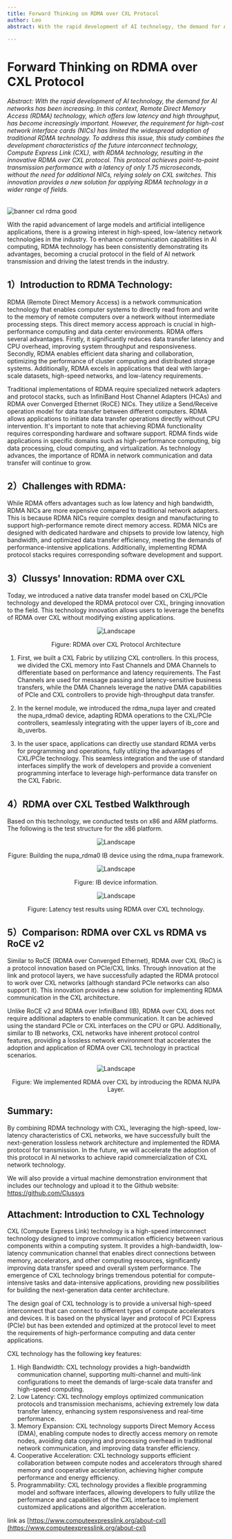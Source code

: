 ```yaml
---
title: Forward Thinking on RDMA over CXL Protocol
author: Leo
abstract: With the rapid development of AI technology, the demand for AI networks has been increasing. In this context, Remote Direct Memory Access (RDMA) technology, which offers low latency and high throughput, has become increasingly important. However, the requirement for high-cost network interface cards (NICs) has limited the widespread adoption of traditional RDMA technology. To address this issue, this study combines the development characteristics of the future interconnect technology, Compute Express Link (CXL), with RDMA technology, resulting in the innovative RDMA over CXL protocol. This protocol achieves point-to-point transmission performance with a latency of only 1.75 microseconds, without the need for additional NICs, relying solely on CXL switches. This innovation provides a new solution for applying RDMA technology in a wider range of fields.

---
```

# Forward Thinking on RDMA over CXL Protocol

###### Abstract: With the rapid development of AI technology, the demand for AI networks has been increasing. In this context, Remote Direct Memory Access (RDMA) technology, which offers low latency and high throughput, has become increasingly important. However, the requirement for high-cost network interface cards (NICs) has limited the widespread adoption of traditional RDMA technology. To address this issue, this study combines the development characteristics of the future interconnect technology, Compute Express Link (CXL), with RDMA technology, resulting in the innovative RDMA over CXL protocol. This protocol achieves point-to-point transmission performance with a latency of only 1.75 microseconds, without the need for additional NICs, relying solely on CXL switches. This innovation provides a new solution for applying RDMA technology in a wider range of fields.

![banner cxl rdma good](banner-cxl-rdma.png)

With the rapid advancement of large models and artificial intelligence applications, there is a growing interest in high-speed, low-latency network technologies in the industry. To enhance communication capabilities in AI computing, RDMA technology has been consistently demonstrating its advantages, becoming a crucial protocol in the field of AI network transmission and driving the latest trends in the industry.

## 1）Introduction to RDMA Technology:

RDMA (Remote Direct Memory Access) is a network communication technology that enables computer systems to directly read from and write to the memory of remote computers over a network without intermediate processing steps. This direct memory access approach is crucial in high-performance computing and data center environments. RDMA offers several advantages. Firstly, it significantly reduces data transfer latency and CPU overhead, improving system throughput and responsiveness. Secondly, RDMA enables efficient data sharing and collaboration, optimizing the performance of cluster computing and distributed storage systems. Additionally, RDMA excels in applications that deal with large-scale datasets, high-speed networks, and low-latency requirements.

Traditional implementations of RDMA require specialized network adapters and protocol stacks, such as InfiniBand Host Channel Adapters (HCAs) and RDMA over Converged Ethernet (RoCE) NICs. They utilize a Send/Receive operation model for data transfer between different computers. RDMA allows applications to initiate data transfer operations directly without CPU intervention. It's important to note that achieving RDMA functionality requires corresponding hardware and software support. RDMA finds wide applications in specific domains such as high-performance computing, big data processing, cloud computing, and virtualization. As technology advances, the importance of RDMA in network communication and data transfer will continue to grow.

## 2）Challenges with RDMA:
While RDMA offers advantages such as low latency and high bandwidth, RDMA NICs are more expensive compared to traditional network adapters. This is because RDMA NICs require complex design and manufacturing to support high-performance remote direct memory access. RDMA NICs are designed with dedicated hardware and chipsets to provide low latency, high bandwidth, and optimized data transfer efficiency, meeting the demands of performance-intensive applications. Additionally, implementing RDMA protocol stacks requires corresponding software development and support.

## 3）Clussys' Innovation: RDMA over CXL

Today, we introduced a native data transfer model based on CXL/PCIe technology and developed the RDMA protocol over CXL, bringing innovation to the field. This technology innovation allows users to leverage the benefits of RDMA over CXL without modifying existing applications.

<div style="text-align: center;">
    <img src="image.png" alt="Landscape" />
    <p style="text-align: center;">Figure: RDMA over CXL Protocol Architecture</p>
</div>

1) First, we built a CXL Fabric by utilizing CXL controllers. In this process, we divided the CXL memory into Fast Channels and DMA Channels to differentiate based on performance and latency requirements. The Fast Channels are used for message passing and latency-sensitive business transfers, while the DMA Channels leverage the native DMA capabilities of PCIe and CXL controllers to provide high-throughput data transfer.

2) In the kernel module, we introduced the rdma_nupa layer and created the nupa_rdma0 device, adapting RDMA operations to the CXL/PCIe controllers, seamlessly integrating with the upper layers of ib_core and ib_uverbs.

3) In the user space, applications can directly use standard RDMA verbs for programming and operations, fully utilizing the advantages of CXL/PCIe technology. This seamless integration and the use of standard interfaces simplify the work of developers and provide a convenient programming interface to leverage high-performance data transfer on the CXL Fabric.

## 4）RDMA over CXL Testbed Walkthrough

Based on this technology, we conducted tests on x86 and ARM platforms. The following is the test structure for the x86 platform.

<div style="text-align: center;">
    <img src="image-1.png" alt="Landscape" />
    <p style="text-align: center;">
    Figure: Building the nupa_rdma0 IB device using the rdma_nupa framework.
    </p>
</div>

<div style="text-align: center;">
    <img src="image-2.png" alt="Landscape" />
    <p style="text-align: center;">
    Figure: IB device information.
    </p>
</div>

<div style="text-align: center;">
    <img src="image-3.png" alt="Landscape" />
    <p style="text-align: center;">
    Figure: Latency test results using RDMA over CXL technology.
    </p>
</div>


## 5）Comparison: RDMA over CXL vs RDMA vs RoCE v2

Similar to RoCE (RDMA over Converged Ethernet), RDMA over CXL (RoC) is a protocol innovation based on PCIe/CXL links. Through innovation at the link and protocol layers, we have successfully adapted the RDMA protocol to work over CXL networks (although standard PCIe networks can also support it). This innovation provides a new solution for implementing RDMA communication in the CXL architecture.

Unlike RoCE v2 and RDMA over InfiniBand (IB), RDMA over CXL does not require additional adapters to enable communication. It can be achieved using the standard PCIe or CXL interfaces on the CPU or GPU. Additionally, similar to IB networks, CXL networks have inherent protocol control features, providing a lossless network environment that accelerates the adoption and application of RDMA over CXL technology in practical scenarios.

<div style="text-align: center;">
    <img src="image-4.png" alt="Landscape" />
    <p style="text-align: center;">
Figure: We implemented RDMA over CXL by introducing the RDMA NUPA Layer.
    </p>
</div>


## Summary: 

By combining RDMA technology with CXL, leveraging the high-speed, low-latency characteristics of CXL networks, we have successfully built the next-generation lossless network architecture and implemented the RDMA protocol for transmission. In the future, we will accelerate the adoption of this protocol in AI networks to achieve rapid commercialization of CXL network technology.

We will also provide a virtual machine demonstration environment that includes our technology and upload it to the Github website: https://github.com/Clussys


## Attachment: Introduction to CXL Technology

CXL (Compute Express Link) technology is a high-speed interconnect technology designed to improve communication efficiency between various components within a computing system. It provides a high-bandwidth, low-latency communication channel that enables direct connections between memory, accelerators, and other computing resources, significantly improving data transfer speed and overall system performance. The emergence of CXL technology brings tremendous potential for compute-intensive tasks and data-intensive applications, providing new possibilities for building the next-generation data center architecture.

The design goal of CXL technology is to provide a universal high-speed interconnect that can connect to different types of compute accelerators and devices. It is based on the physical layer and protocol of PCI Express (PCIe) but has been extended and optimized at the protocol level to meet the requirements of high-performance computing and data center applications.

CXL technology has the following key features:
1. High Bandwidth: CXL technology provides a high-bandwidth communication channel, supporting multi-channel and multi-link configurations to meet the demands of large-scale data transfer and high-speed computing.
2. Low Latency: CXL technology employs optimized communication protocols and transmission mechanisms, achieving extremely low data transfer latency, enhancing system responsiveness and real-time performance.
3. Memory Expansion: CXL technology supports Direct Memory Access (DMA), enabling compute nodes to directly access memory on remote nodes, avoiding data copying and processing overhead in traditional network communication, and improving data transfer efficiency.
4. Cooperative Acceleration: CXL technology supports efficient collaboration between compute nodes and accelerators through shared memory and cooperative acceleration, achieving higher compute performance and energy efficiency.
5. Programmability: CXL technology provides a flexible programming model and software interfaces, allowing developers to fully utilize the performance and capabilities of the CXL interface to implement customized applications and algorithm acceleration.

link as [https://www.computeexpresslink.org/about-cxl](https://www.computeexpresslink.org/about-cxl)